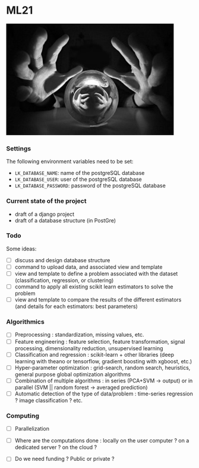 # ML21

<img src="boule_cristal.jpg" height="300">

### Settings

The following environment variables need to be set:  
* `LK_DATABASE_NAME`: name of the postgreSQL database  
* `LK_DATABASE_USER`: user of the postgreSQL database  
* `LK_DATABASE_PASSWORD`: password of the postgreSQL database  

### Current state of the project

* draft of a django project     
* draft of a database structure (in PostGre)  

### Todo

Some ideas:  
- [ ] discuss and design database structure  
- [ ] command to upload data, and associated view and template  
- [ ] view and template to define a problem associated with the dataset (classification, regression, or clustering)    
- [ ] command to apply all existing scikit learn estimators to solve the problem  
- [ ] view and template to compare the results of the different estimators (and details for each estimators: best parameters)

### Algorithmics
- [ ] Preprocessing : standardization, missing values, etc.
- [ ] Feature engineering : feature selection, feature transformation, signal processing, dimensionality reduction, unsupervised learning
- [ ] Classification and regression : scikit-learn + other libraries (deep learning with theano or tensorflow, gradient boosting with xgboost, etc.)
- [ ] Hyper-parameter optimization : grid-search, random search, heuristics, general purpose global optimization algorithms
- [ ] Combination of multiple algorithms : in series (PCA+SVM -> output) or in parallel (SVM || random forest -> averaged prediction)
- [ ] Automatic detection of the type of data/problem : time-series regression ? image classification ? etc.

### Computing
- [ ] Parallelization 
- [ ] Where are the computations done : locally on the user computer ? on a dedicated server ? on the cloud ? 
- [ ] Do we need funding ? Public or private ?



